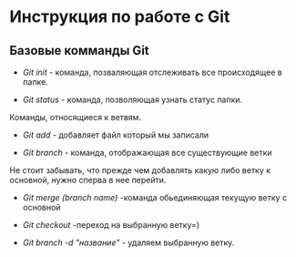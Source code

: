 # Инструкция по работе с Git

## Базовые комманды Git

* *Git init* - команда, позваляющая отслеживать все происходящее в папке.

* *Git status* - команда, позволяющая узнать статус папки.

Команды, относящиеся к ветвям.

* *Git add* - добавляет файл который мы записали



* *Git branch* - команда, отображающая все существующие ветки

Не стоит забывать, что прежде чем добавлять какую либо ветку к основной, нужно сперва в нее перейти.

* *Git merge (branch name)* -команда обьединяющая текущую ветку с основной

* *Git checkout* -переход на выбранную ветку=)


* *Git branch -d "название"* - удаляем выбранную ветку.


